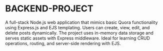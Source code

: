 # BACKEND-PROJECT
A full-stack Node.js web application that mimics basic Quora functionality using Express.js and EJS templating. Users can create, view, edit, and delete posts dynamically. The project uses in-memory data storage and serves static assets with Express middleware. Ideal for learning CRUD operations, routing, and server-side rendering with EJS.
